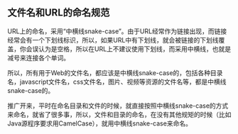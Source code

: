 文件名和URL的命名规范
-----------------------------

URL上的命名，采用“中横线snake-case”。由于URL经常作为链接出现，而链接经常会有一个下划线标识，所以，如果URL中有下划线，就会被链接的下划线覆盖，你会误认为是空格，所以在URL上不建议使用下划线，而采用中横线，也就是减号来连接各个单词。

所以，所有用于Web的文件名，都应该是中横线snake-case的，包括各种目录名，javascript文件名，css文件名，图片、视频等资源的文件名等，都是中横线snake-case的。

推广开来，平时在命名目录和文件的时候，就直接按照中横线snake-case的方式来命名，就省了很多事，所以，文件和目录的命名，在没有其他规矩的时候（比如Java源程序要求用CamelCase），就用中横线snake-case来命名。

